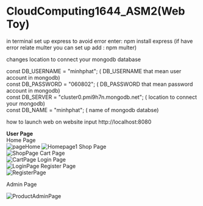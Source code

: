 # CloudComputing1644_ASM2(Web Toy)

in terminal set up express to avoid error enter: npm install express (if have error relate multer you can set up add : npm multer)


changes location to connect your mongodb database

const DB_USERNAME = "minhphat"; ( DB_USERNAME that mean user account in mongodb) <br/>
const DB_PASSWORD = "060802"; ( DB_PASSWORD that mean password account in mongodb)<br/>
const DB_SERVER = "cluster0.pmi9h7n.mongodb.net"; ( location to connect your mongodb)<br/>
const DB_NAME = "minhphat"; ( name of mongodb databse)<br/>

how to launch web on website input http://localhost:8080

<b>User Page</b> <br/>
Home Page <br/>
![pageHome](https://github.com/minh-phat/ATNToyWeb_NodeJS_Mongo/assets/89958212/ad42a12d-279f-4724-a2f6-6e29067df756)
![Homepage1](https://github.com/minh-phat/ATNToyWeb_NodeJS_Mongo/assets/89958212/34b80086-53d3-4310-8adf-8f6cbec55344)
Shop Page <br/>
![ShopPage](https://github.com/minh-phat/ATNToyWeb_NodeJS_Mongo/assets/89958212/18855d90-0860-4fc4-814e-39395f689506)
Cart Page <br/>
![CartPage](https://github.com/minh-phat/ATNToyWeb_NodeJS_Mongo/assets/89958212/eb56c24c-e205-4ec3-bd5c-7d121c7f8a6c)
Login Page <br/>
![LoginPage](https://github.com/minh-phat/ATNToyWeb_NodeJS_Mongo/assets/89958212/db0cc9df-6f12-44ed-87fa-905786f106c2)
Register Page <br/>
![RegisterPage](https://github.com/minh-phat/ATNToyWeb_NodeJS_Mongo/assets/89958212/a79fa81a-0be1-4675-a7c5-c44034c8ed24)

Admin Page <br/>

![ProductAdminPage](https://github.com/minh-phat/ATNToyWeb_NodeJS_Mongo/assets/89958212/36bf1e1d-f008-45cc-9875-64cf01ca0c39)
